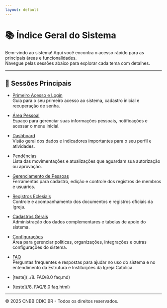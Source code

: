 ```yaml
---
layout: default
---
```


# 📚 Índice Geral do Sistema

Bem-vindo ao sistema! Aqui você encontra o acesso rápido para as principais áreas e funcionalidades.  
Navegue pelas sessões abaixo para explorar cada tema com detalhes.

---

## 📌 Sessões Principais

- [Primeiro Acesso e Login](/0.%20Primeiro%20Acesso%20e%20Login/0.0%20primeiro-acesso-login.md)  
  Guia para o seu primeiro acesso ao sistema, cadastro inicial e recuperação de senha.

- [Área Pessoal](/1.%20Área%20Pessoal/1.0%20area-pessoal.md)  
  Espaço para gerenciar suas informações pessoais, notificações e acessar o menu inicial.

- [Dashboard](/2.%20Dashboard/2.0%20Dashboard.md)  
  Visão geral dos dados e indicadores importantes para o seu perfil e atividades.

- [Pendências](/3.%20Pendências/3.0%20pendencias.md)  
  Lista das movimentações e atualizações que aguardam sua autorização ou aprovação.

- [Gerenciamento de Pessoas](/4.%20Gerenciamento%20de%20Pessoas/4.0%20gerenciamento-de-pessoas.md)  
  Ferramentas para cadastro, edição e controle dos registros de membros e usuários.

- [Registros Eclesiais](/5.%20Registros%20Eclesiais/5.0%20registros-eclesiais.md)  
  Controle e acompanhamento dos documentos e registros oficiais da Igreja.

- [Cadastros Gerais](/6.%20Cadastros%20Gerais/6.0%20cadastros-gerais.md)  
  Administração dos dados complementares e tabelas de apoio do sistema.

- [Configurações](/7.%20Configurações/7.0%20configuracoes.md)  
  Área para gerenciar políticas, organizações, integrações e outras configurações do sistema.

- [FAQ](/8.%20FAQ/8.0%20faq.md)  
  Perguntas frequentes e respostas para ajudar no uso do sistema e no entendimento da Estrutura e Instituições da Igreja Católica.

- [teste](../8. FAQ/8.0 faq.md)
- [teste](/8. FAQ/8.0 faq.html)


---

© 2025 CNBB CDIC BR - Todos os direitos reservados.
